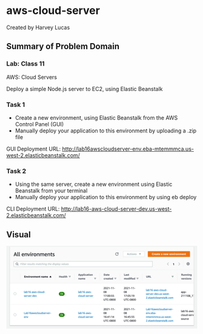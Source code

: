 # aws-cloud-server

Created by Harvey Lucas

## Summary of Problem Domain

### Lab: Class 11

AWS: Cloud Servers

Deploy a simple Node.js server to EC2, using Elastic Beanstalk

### Task 1

- Create a new environment, using Elastic Beanstalk from the AWS Control Panel (GUI)
- Manually deploy your application to this environment by uploading a .zip file

GUI Deployment URL: http://lab16awscloudserver-env.eba-mtemmmca.us-west-2.elasticbeanstalk.com/

### Task 2

- Using the same server, create a new environment using Elastic Beanstalk from your terminal
- Manually deploy your application to this environment by using eb deploy

CLI Deployment URL: http://lab16-aws-cloud-server-dev.us-west-2.elasticbeanstalk.com/

## Visual

![EB Environments](./environments.png)
